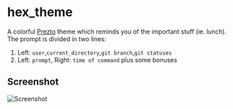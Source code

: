 # hex_theme
A colorful [Prezto](https://github.com/sorin-ionescu/prezto/) theme which reminds you of the important stuff (ie. lunch).
The prompt is divided in two lines:
1. Left: `user`,`current_directory`,`git branch`,`git statuses`
2. Left: `prompt`, Right: `time of command` plus some bonuses

## Screenshot
![Screenshot](https://i.imgur.com/6BoosLQ.png "Screenshot")
